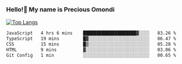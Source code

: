 ### Hello!👋 My name is Precious Omondi 

[![Top Langs](https://github-readme-stats.vercel.app/api/top-langs/?username=Presho99&langs_count=8&theme=dark)](https://github.com/Presho99/github-readme-stats)



<!--START_SECTION:waka-->

```txt
JavaScript   4 hrs 6 mins    ████████████████████▓░░░░   83.26 %
TypeScript   19 mins         █▓░░░░░░░░░░░░░░░░░░░░░░░   06.47 %
CSS          15 mins         █▒░░░░░░░░░░░░░░░░░░░░░░░   05.28 %
HTML         9 mins          ▓░░░░░░░░░░░░░░░░░░░░░░░░   03.06 %
Git Config   1 min           ░░░░░░░░░░░░░░░░░░░░░░░░░   00.65 %
```

<!--END_SECTION:waka-->

